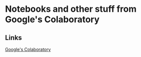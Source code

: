 # Notebooks and other stuff from Google's Colaboratory

## Links
[Google's Colaboratory](https://colab.research.google.com/notebooks/welcome.ipynb)
